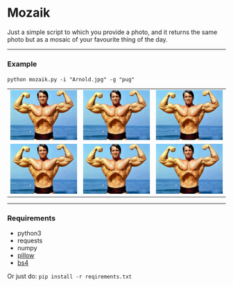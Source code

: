 # Mozaik

Just a simple script to which you provide a photo, and it returns the same photo but as a mosaic of your favourite thing of the day.

------

### Example
`python mozaik.py -i "Arnold.jpg" -g "pug"`

<!-- 

<img src="original_images/Arnold2.jpg" alt="Arnold" width=40% align='left'/> 
<img src="example_images/right_arrow.svg" alt="ra" width=5% align='center'/> 
<img src="example_images/Arnold2_mozaikd.jpg" alt="Arnold_mozaik" width=55% align='right'/> 


<img src="original_images/Godfather.jpg" alt="Arnold" width=40% align='left'/> 
<img src="example_images/right_arrow.svg" alt="ra" width=5% align='center'/>  
<img src="example_images/Godfather_mozaikd.jpg" alt="Arnold_mozaik" width=55% align='right'/> 
 -->



<table>
<!-- <caption>2x2 images in a table</caption> -->
<colgroup>
<col width="20%" />
<col width="20%" />
<col width="20%" />
</colgroup>
<tbody>
<tr class="Input">
<td align="right"><img src="original_images/Arnold2.jpg" alt="" /></td>
<td align="center"><img src="original_images/Arnold2.jpg" alt="" /></td>
<td align="left"><img src="original_images/Arnold2.jpg" alt="" /></td>
</tr>
<tr class="Output">
<td align="right"><img src="original_images/Arnold2.jpg" alt="" /></td>
<td align="center"><img src="original_images/Arnold2.jpg" alt="" /></td>
<td align="left"><img src="original_images/Arnold2.jpg" alt="" /></td>
</tr>
</tbody>
</table>



------

### Requirements
- python3
- requests
- numpy
- [pillow](https://pillow.readthedocs.io/en/latest/)
- [bs4](https://www.crummy.com/software/BeautifulSoup/bs4/doc/)

Or just do:
`pip install -r reqirements.txt`